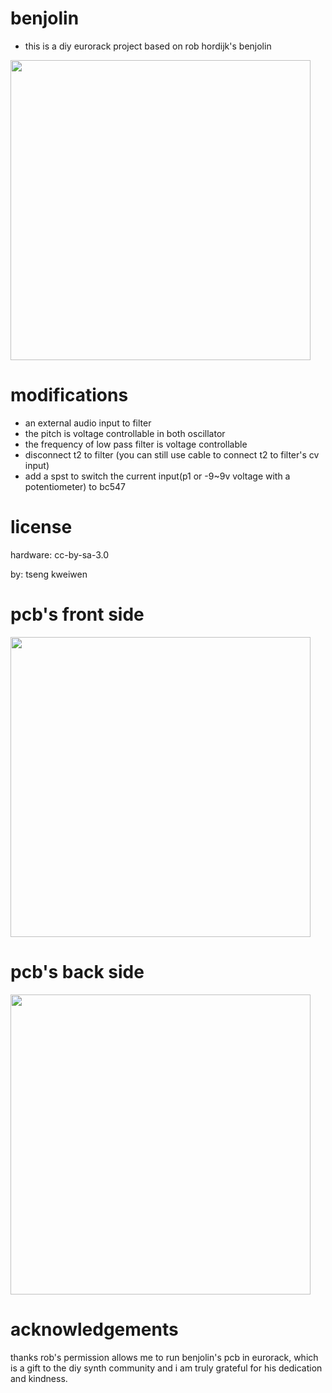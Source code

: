 # benjolin
* this is a diy eurorack project based on rob hordijk's benjolin 

<img src="https://cloud.githubusercontent.com/assets/15021145/17259543/9abd7636-55fe-11e6-9a2a-b2b2ba39500f.jpg" width="480">

# modifications
* an external audio input to filter
* the pitch is voltage controllable in both oscillator
* the frequency of low pass filter is voltage controllable
* disconnect t2 to filter (you can still use cable to connect t2 to filter's cv input)
* add a spst to switch the current input(p1 or -9~9v voltage with a potentiometer) to bc547 

# license
hardware: cc-by-sa-3.0


by: tseng kweiwen

# pcb's front side
<img src="https://cloud.githubusercontent.com/assets/15021145/16654984/df2374e0-448a-11e6-84c2-f2f5af4d63cb.png" width="480">

# pcb's back side
<img src="https://cloud.githubusercontent.com/assets/15021145/16654983/df1690a4-448a-11e6-8010-2fd061353b7f.png" width="480">

# acknowledgements
thanks rob's permission allows me to run benjolin's pcb in eurorack, which is a gift to the diy synth community and i am truly grateful for his dedication and kindness.
